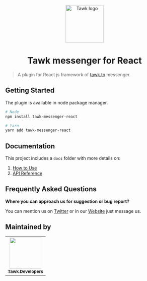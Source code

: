 <p align="center">
    <a href="https://www.tawk.to/"
    target="_blank"
    rel="noopener noreferrer">
        <img width="120"
            src="https://www.tawk.to/wp-content/uploads/2020/04/tawk-sitelogo.png"
            alt="Tawk logo">
    </a>
</p>

<h1 align="center">
    Tawk messenger for React
</h1>

> A plugin for React js framework of [tawk.to](https://www.tawk.to/) messenger.

## Getting Started
The plugin is available in node package manager.
```bash
# Node
npm install tawk-messenger-react

# Yarn
yarn add tawk-messenger-react
```

## Documentation

This project includes a `docs` folder with more details on:
1.  [How to Use](docs/how-to-use.md)
1.  [API Reference](docs/api-reference.md)

## Frequently Asked Questions

**Where you can approach us for suggestion or bug report?**

You can mention us on [Twitter](https://twitter.com/tawktotawk) or in our [Website](https://www.tawk.to/) just message us.

## Maintained by
<table>
    <tr>
        <td align="center"><a href="https://github.com/tawk"><img height="100px" width="100px" src="https://avatars.githubusercontent.com/u/9743939?s=200&v=4" style="max-width: 100%;"><br><sub><b>Tawk Developers</b></sub></a></td>
    </tr>
</table>